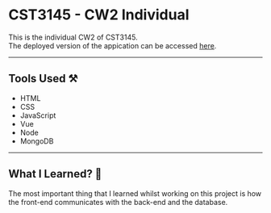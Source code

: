 # CST3145 - CW2 Individual
This is the individual CW2 of CST3145.\
The deployed version of the appication can be accessed [here](http://cw2individual-env.eba-vgx6ambx.us-east-1.elasticbeanstalk.com/).
<hr>

## Tools Used ⚒️
+ HTML
+ CSS
+ JavaScript
+ Vue
+ Node
+ MongoDB
<hr>

## What I Learned? 🤔
The most important thing that I learned whilst working on this project is how \
the front-end communicates with the back-end and the database.
